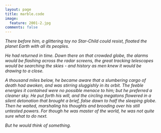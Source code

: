```yaml
---
layout: page
title: marble.code
image:
  feature: 2001-2.jpg
comments: false
---
```



*There before him, a glittering toy no Star-Child could resist, floated the planet Earth with all its peoples.*

*He had returned in time. Down there on that crowded globe, the alarms would be flashing across the radar screens, the great tracking telescopes would be searching the skies - and history as men knew it would be drawing to a close.*

*A thousand miles below, he became aware that a slumbering cargo of death had awoken, and was stirring sluggishly in its orbit. The feeble energies it contained were no possible menace to him; but he preferred a cleaner sky. He put forth his will, and the circling megatons flowered in a silent detonation that brought a brief, false dawn to half the sleeping globe. Then he waited, marshaling his thoughts and brooding over his still untested powers. For though he was master of the world, he was not quite sure what to do next.*

*But he would think of something.*